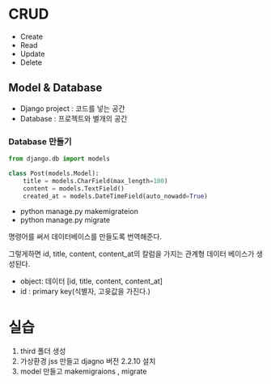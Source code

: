 # CRUD
- Create
- Read
- Update
- Delete

## Model & Database
- Django project : 코드를 넣는 공간
- Database : 프로젝트와 별개의 공간

### Database 만들기
```py
from django.db import models

class Post(models.Model):
    title = models.CharField(max_length=100)
    content = models.TextField()
    created_at = models.DateTimeField(auto_nowadd=True)
```
- python manage.py makemigrateion
- python manage.py migrate

명령어를 써서 데이터베이스를 만들도록 번역해준다.

그렇게하면 id, title, content, content_at의 칼럼을 가지는 관계형 데이터 베이스가 생성된다.

- object: 데이터 [id, title, content, content_at]
- id : primary key(식별자, 고윳값을 가진다.)

# 실습
1. third 폴더 생성
2. 가상환경 jss 만들고 djagno 버전 2.2.10 설치
3. model 만들고 makemigraions , migrate
